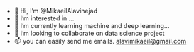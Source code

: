 - 👋 Hi, I’m @MikaeilAlavinejad
- 👀 I’m interested in ...
- 🌱 I’m currently learning machine and deep learning...
- 💞️ I’m looking to collaborate on data science project
- 📫 you can easily send me emails. alavimikaeil@gmail.com

<!---
MikaeilAlavinejad/MikaeilAlavinejad is a ✨ special ✨ repository because its `README.md` (this file) appears on your GitHub profile.
You can click the Preview link to take a look at your changes.
--->
